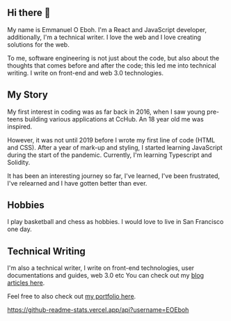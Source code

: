 ## Hi there 👋

My name is Emmanuel O Eboh.
I'm a React and JavaScript developer, additionally, I'm a technical writer.
I love the web and I love creating solutions for the web. 

To me, software engineering is not just about the code, but also about the 
thoughts that comes before and after the code; this led me into technical writing. I write on front-end and web 3.0 technologies.

## My Story
My first interest in coding was as far back in 2016, when I saw young pre-teens 
building various applications at CcHub. An 18 year old me was inspired.

However, it was not until 2019 before I wrote my first line of code (HTML and CSS).
After a year of mark-up and styling, I started learning JavaScript during the start of the 
pandemic. 
Currently, I'm learning Typescript and Solidity.

It has been an interesting journey so far, I've learned, I've been frustrated, I've relearned
and I have gotten better than ever.

## Hobbies
I play basketball and chess as hobbies. I would love to live in San Francisco one day.

## Technical Writing
I'm also a technical writer, I write on front-end technologies, user documentations and guides, web 3.0 etc
You can check out my [blog articles here](https://hashnode.com/@Captain-EO).

Feel free to also check out [my portfolio here](https://emmanueleboh.vercel.app).


https://github-readme-stats.vercel.app/api?username=EOEboh

<!--
**EOEboh/EOEboh** is a ✨ _special_ ✨ repository because its `README.md` (this file) appears on your GitHub profile.

Here are some ideas to get you started:

- 🔭 I’m currently working on ...
- 🌱 I’m currently learning ...
- 👯 I’m looking to collaborate on ...
- 🤔 I’m looking for help with ...
- 💬 Ask me about ...
- 📫 How to reach me: ...
- 😄 Pronouns: ...
- ⚡ Fun fact: ...
-->

